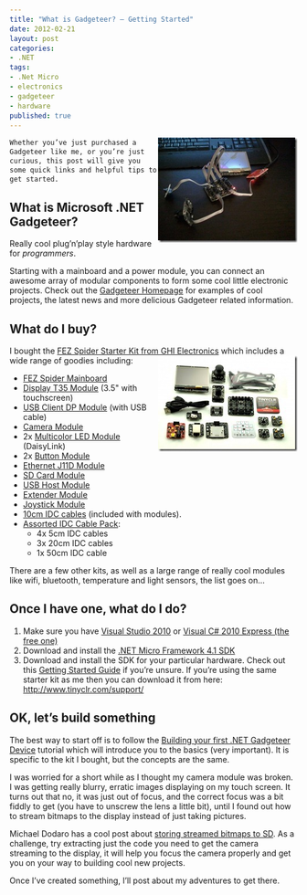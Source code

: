 ```yaml
---
title: "What is Gadgeteer? – Getting Started"
date: 2012-02-21
layout: post
categories:
- .NET
tags:
- .Net Micro
- electronics
- gadgeteer
- hardware
published: true
---
```


<p>
	<a href="/wp-content/uploads/2012/02/WP_000288.jpg">
		<img style="background-image: none; border-right-width: 0px; padding-left: 0px; padding-right: 0px; display: inline; float: right; border-top-width: 0px; border-bottom-width: 0px; border-left-width: 0px; padding-top: 0px" title="Ribbon cables are your friend!" border="0" alt="Ribbon cables are your friend!" align="right" src="/wp-content/uploads/2012/02/WP_000288_thumb.jpg" width="244" height="184" />
	</a>

	Whether you’ve just purchased a Gadgeteer like me, or you’re just curious, this post will give you some quick links and helpful tips to get started.
</p>

<h2>What is Microsoft .NET Gadgeteer?</h2> 

<p>
Really cool plug’n’play style hardware for <em>programmers</em>. 
</p> 
<p>
	Starting with a mainboard and a power module, you can connect an awesome array of 		modular components to form some cool little electronic projects. Check out the <a 	title="Gadgeteer Homepage" href="http://www.netmf.com/gadgeteer/" target="_blank">Gadgeteer 	Homepage</a> for examples of cool projects, the latest news and more delicious Gadgeteer 	related information.
</p> 
        
<h2>What do I buy?</h2> 

<p>I bought the <a title="FEZ Spider Starter Kit from GHI Electronics" href="http://www.ghielectronics.com/catalog/product/297" target="_blank">FEZ Spider Starter Kit from GHI Electronics</a> which includes a wide range of goodies including:<a href="/wp-content/uploads/2012/02/297-1_large.jpg">
<img style="background-image: none; border-bottom: 0px; border-left: 0px; padding-left: 0px; padding-right: 0px; display: inline; float: right; border-top: 0px; border-right: 0px; padding-top: 0px" title="FEZ Spider Starter Kit" border="0" alt="FEZ Spider Starter Kit" align="right" src="/wp-content/uploads/2012/02/297-1_large_thumb.jpg" width="244" height="168">
</a></p> 
<ul style="list-style-type: disc"> 
	<li><a href="http://www.ghielectronics.com/catalog/product/269">FEZ Spider Mainboard</a></li>
	<li><a href="http://www.ghielectronics.com/catalog/product/276">Display T35 Module</a> (3.5" with touchscreen)</li>
	<li><a href="http://www.ghielectronics.com/catalog/product/280">USB Client DP Module</a> (with USB cable)</li>
	<li><a href="http://www.ghielectronics.com/catalog/product/283">Camera Module</a></li>
	<li>2x <a href="http://www.ghielectronics.com/catalog/product/272">Multicolor LED Module </a>(DaisyLink)</li>
	<li>2x <a href="http://www.ghielectronics.com/catalog/product/274">Button Module</a></li>
	<li><a href="http://www.ghielectronics.com/catalog/product/284">Ethernet J11D Module</a></li>
	<li><a href="http://www.ghielectronics.com/catalog/product/271">SD Card Module</a></li>
	<li><a href="http://www.ghielectronics.com/catalog/product/270">USB Host Module</a></li>
	<li><a href="http://www.ghielectronics.com/catalog/product/273">Extender Module</a></li>
	<li><a href="http://www.ghielectronics.com/catalog/product/299">Joystick Module</a></li>
	<li><a href="http://www.ghielectronics.com/catalog/product/279">10cm IDC cables</a> (included with modules).</li>
	<li>
		<a href="http://www.ghielectronics.com/catalog/product/310">Assorted IDC Cable Pack</a>:  
		<ul> 
			<li>4x 5cm IDC cables  
			<li>3x 20cm IDC cables  
			<li>1x 50cm IDC cable</li>
		</ul>
	</li>
</ul>

<p>There are a few other kits, as well as a large range of really cool modules like wifi, bluetooth, temperature and light sensors, the list goes on…</p> 

<h2>Once I have one, what do I do?</h2> 
<ol> 
	<li>
		Make sure you have <a title="Visual Studio 2010" href="http://www.microsoft.com/visualstudio" target="_blank">Visual Studio 2010</a> or 
		<a title="Visual C# Express (the free one)" href="http://www.microsoft.com/visualstudio/en-us/products/2010-editions/visual-csharp-express" target="_blank">Visual C# 2010 Express (the free one)</a>
	</li> 
	<li>
		Download and install the <a href="http://www.microsoft.com/download/en/details.aspx?id=8515">.NET Micro Framework 4.1 SDK</a></li> <li>Download and install the SDK for your particular hardware. Check out this <a title="Getting Started Guide" href="http://www.netmf.com/gadgeteer/get-started.aspx" target="_blank">Getting Started Guide</a> if you’re unsure. If you’re using the same starter kit as me then you can download it from here: <a href="http://www.tinyclr.com/support/">http://www.tinyclr.com/support/</a>
	</li>
</ol> 

<h2>OK, let’s build something</h2> <p>The best way to start off is to follow the <a title="Building your first .NET Gadgeteer Device" href="http://www.ghielectronics.com/downloads/Gadgeteer/Mainboard/Spider_GettingStarted/" target="_blank">Building your first .NET Gadgeteer Device</a> tutorial which will introduce you to the basics (very important). It is specific to the kit I bought, but the concepts are the same.</p> 

<p>
	I was worried for a short while as I thought my camera module was broken. I was getting really blurry, erratic images displaying on my touch screen. It turns out that no, it was just out of focus, and the correct focus was a bit fiddly to get (you have to unscrew the lens a little bit), until I found out how to stream bitmaps to the display instead of just taking pictures.
</p>

<p>
	Michael Dodaro has a cool post about <a title="storing streamed bitmaps to SD" href="http://mikedodaro.net/2011/10/13/net-gadgeteer-camera-touchscreen-storage/" target="_blank">storing streamed bitmaps to SD</a>. 
	As a challenge, try extracting just the code you need to get the camera streaming to the display, it will help you focus the camera properly and get you on your way to building cool new projects.
</p> 

<p>Once I’ve created something, I’ll post about my adventures to get there.</p>


